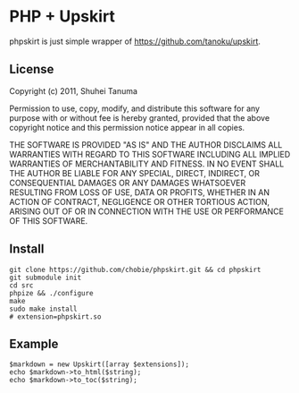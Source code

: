 PHP + Upskirt
===========================

phpskirt is just simple wrapper of <https://github.com/tanoku/upskirt>.

License
-------

Copyright (c) 2011, Shuhei Tanuma

Permission to use, copy, modify, and distribute this software for any
purpose with or without fee is hereby granted, provided that the above
copyright notice and this permission notice appear in all copies.

THE SOFTWARE IS PROVIDED "AS IS" AND THE AUTHOR DISCLAIMS ALL WARRANTIES
WITH REGARD TO THIS SOFTWARE INCLUDING ALL IMPLIED WARRANTIES OF
MERCHANTABILITY AND FITNESS. IN NO EVENT SHALL THE AUTHOR BE LIABLE FOR
ANY SPECIAL, DIRECT, INDIRECT, OR CONSEQUENTIAL DAMAGES OR ANY DAMAGES
WHATSOEVER RESULTING FROM LOSS OF USE, DATA OR PROFITS, WHETHER IN AN
ACTION OF CONTRACT, NEGLIGENCE OR OTHER TORTIOUS ACTION, ARISING OUT OF
OR IN CONNECTION WITH THE USE OR PERFORMANCE OF THIS SOFTWARE.

Install
-------

    git clone https://github.com/chobie/phpskirt.git && cd phpskirt
    git submodule init
    cd src
    phpize && ./configure
    make
    sudo make install
    # extension=phpskirt.so

Example
-------

    $markdown = new Upskirt([array $extensions]);
    echo $markdown->to_html($string);
    echo $markdown->to_toc($string);